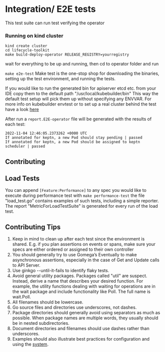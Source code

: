 # Integration/ E2E tests
This test suite can run test verifying the operator

### Running on kind cluster

```
kind create cluster
cd lifecycle-toolkit
make build-deploy-operator RELEASE_REGISTRY=yourregistry

```

wait for everything to be up and running, then cd to operator folder and run

```make e2e-test```
Make test is the one-stop shop for downloading the binaries, setting up the test environment, and running the tests.

If you would like to run the generated bin for apiserver etcd etc. from your IDE copy them to the default path "/usr/local/kubebuilder/bin"
This way the default test setup will pick them up without specifying any ENVVAR.
For more info on kubebuilder envtest or to set up a real cluster behind the test have a look [here](https://book.kubebuilder.io/reference/envtest.html)

After run a ```report.E2E-operator``` file will be generated with the results of each test:

```
2022-11-04 12:46:05.2373262 +0000 UTC
If annotated for keptn, a new Pod should stay pending | passed
If annotated for keptn, a new Pod should be assigned to keptn scheduler | passed
```

## Contributing



## Load Tests 

You can append ```[Feature:Performance]``` to any spec you would like to execute during performance test with ```make performance-test``` the file 
"load_test.go" contains examples of such tests, including a simple reporter. The report "MetricForLoadTestSuite" is generated for every run of the load test.

## Contributing Tips

1. Keep in mind to clean up after each test since the environment is shared. E.g. if you plan assertions on events or spans, make sure your specs are either ordered or assigned to their own controller
2. You should generally try to use Gomega’s Eventually to make asynchronous assertions, especially in the case of Get and Update calls to API Server.
3. Use ginkgo --until-it-fails to identify flaky tests.
4. Avoid general utility packages. Packages called "util" are suspect. Instead, derive a name that describes your desired function. For example, the utility functions dealing with waiting for operations are in the wait package and include functionality like Poll. The full name is wait.Poll.
5. All filenames should be lowercase. 
6. Go source files and directories use underscores, not dashes.
7. Package directories should generally avoid using separators as much as possible. When package names are multiple words, they usually should be in nested subdirectories. 
8. Document directories and filenames should use dashes rather than underscores. 
9. Examples should also illustrate best practices for configuration and using the [system](https://kubernetes.io/docs/concepts/configuration/overview/).

